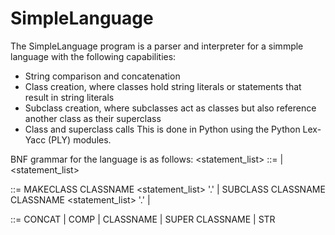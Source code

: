# SimpleLanguage
The SimpleLanguage program is a parser and interpreter for a simmple language with the following capabilities:
  * String comparison and concatenation
  * Class creation, where classes hold string literals or statements that result in string literals
  * Subclass creation, where subclasses act as classes but also reference another class as their superclass
  * Class and superclass calls
This is done in Python using the Python Lex-Yacc (PLY) modules.

BNF grammar for the language is as follows:
   <statement_list> ::= <statement>
   | <statement_list> <statement>
   
   <statement> ::= MAKECLASS CLASSNAME <statement_list> '.'
   | SUBCLASS CLASSNAME CLASSNAME <statement_list> '.'
   | <expr>
  
   <expr> ::= <expr> CONCAT <expr>
   | <expr> COMP <expr>
   | CLASSNAME
   | SUPER CLASSNAME
   | STR 
